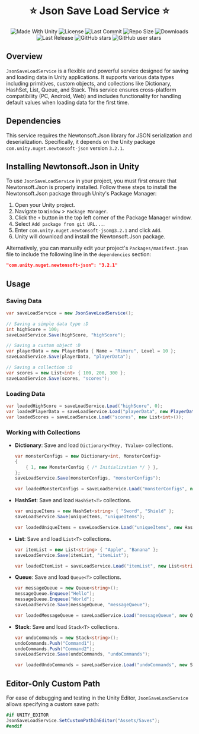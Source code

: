 <h1 align="center">⭐ Json Save Load Service ⭐</h1>
<p align="center">
  <a>
    <img alt="Made With Unity" src="https://img.shields.io/badge/made%20with-Unity-57b9d3.svg?logo=Unity">
  </a>
  <a>
    <img alt="License" src="https://img.shields.io/github/license/RimuruDev/Unity-JsonSaveLoadService?logo=github">
  </a>
  <a>
    <img alt="Last Commit" src="https://img.shields.io/github/last-commit/RimuruDev/Unity-JsonSaveLoadService?logo=Mapbox&color=orange">
  </a>
  <a>
    <img alt="Repo Size" src="https://img.shields.io/github/repo-size/RimuruDev/Unity-JsonSaveLoadService?logo=VirtualBox">
  </a>
  <a>
    <img alt="Downloads" src="https://img.shields.io/github/downloads/RimuruDev/Unity-JsonSaveLoadService/total?color=brightgreen">
  </a>
  <a>
    <img alt="Last Release" src="https://img.shields.io/github/v/release/RimuruDev/Unity-JsonSaveLoadService?include_prereleases&logo=Dropbox&color=yellow">
  </a>
  <a>
    <img alt="GitHub stars" src="https://img.shields.io/github/stars/RimuruDev/Unity-JsonSaveLoadService?branch=main&label=Stars&logo=GitHub&logoColor=ffffff&labelColor=282828&color=informational&style=flat">
  </a>
  <a>
    <img alt="GitHub user stars" src="https://img.shields.io/github/stars/RimuruDev?affiliations=OWNER&branch=main&label=User%20Stars&logo=GitHub&logoColor=ffffff&labelColor=282828&color=informational&style=flat">
  </a>
  <a>
    <img alt="" src="https://img.shields.io/github/watchers/RimuruDev/Unity-JsonSaveLoadService?style=flat">
  </a>
</p>


## Overview
`JsonSaveLoadService` is a flexible and powerful service designed for saving and loading data in Unity applications. It supports various data types including primitives, custom objects, and collections like Dictionary, HashSet, List, Queue, and Stack. This service ensures cross-platform compatibility (PC, Android, Web) and includes functionality for handling default values when loading data for the first time.

## Dependencies
This service requires the Newtonsoft.Json library for JSON serialization and deserialization. Specifically, it depends on the Unity package `com.unity.nuget.newtonsoft-json` version `3.2.1`.

## Installing Newtonsoft.Json in Unity
To use `JsonSaveLoadService` in your project, you must first ensure that Newtonsoft.Json is properly installed. Follow these steps to install the Newtonsoft.Json package through Unity's Package Manager:

1. Open your Unity project.
2. Navigate to `Window` > `Package Manager`.
3. Click the `+` button in the top left corner of the Package Manager window.
4. Select `Add package from git URL...`.
5. Enter `com.unity.nuget.newtonsoft-json@3.2.1` and click `Add`.
6. Unity will download and install the Newtonsoft.Json package.

Alternatively, you can manually edit your project's `Packages/manifest.json` file to include the following line in the `dependencies` section:

```json
"com.unity.nuget.newtonsoft-json": "3.2.1"
```

## Usage

### Saving Data
```csharp
var saveLoadService = new JsonSaveLoadService();

// Saving a simple data type :D
int highScore = 100;
saveLoadService.Save(highScore, "highScore");

// Saving a custom object :D
var playerData = new PlayerData { Name = "Rimuru", Level = 10 };
saveLoadService.Save(playerData, "playerData");

// Saving a collection :D
var scores = new List<int> { 100, 200, 300 };
saveLoadService.Save(scores, "scores");
```

### Loading Data
```csharp
var loadedHighScore = saveLoadService.Load("highScore", 0);
var loadedPlayerData = saveLoadService.Load("playerData", new PlayerData());
var loadedScores = saveLoadService.Load("scores", new List<int>());
```

### Working with Collections
- **Dictionary**: Save and load `Dictionary<TKey, TValue>` collections.
    ```csharp
    var monsterConfigs = new Dictionary<int, MonsterConfig>
    {
        { 1, new MonsterConfig { /* Initialization */ } },
    };
    saveLoadService.Save(monsterConfigs, "monsterConfigs");

    var loadedMonsterConfigs = saveLoadService.Load("monsterConfigs", new Dictionary<int, MonsterConfig>());
    ```

- **HashSet**: Save and load `HashSet<T>` collections.
    ```csharp
    var uniqueItems = new HashSet<string> { "Sword", "Shield" };
    saveLoadService.Save(uniqueItems, "uniqueItems");

    var loadedUniqueItems = saveLoadService.Load("uniqueItems", new HashSet<string>());
    ```

- **List**: Save and load `List<T>` collections.
    ```csharp
    var itemList = new List<string> { "Apple", "Banana" };
    saveLoadService.Save(itemList, "itemList");

    var loadedItemList = saveLoadService.Load("itemList", new List<string>());
    ```

- **Queue**: Save and load `Queue<T>` collections.
    ```csharp
    var messageQueue = new Queue<string>();
    messageQueue.Enqueue("Hello");
    messageQueue.Enqueue("World");
    saveLoadService.Save(messageQueue, "messageQueue");

    var loadedMessageQueue = saveLoadService.Load("messageQueue", new Queue<string>());
    ```

- **Stack**: Save and load `Stack<T>` collections.
    ```csharp
    var undoCommands = new Stack<string>();
    undoCommands.Push("Command1");
    undoCommands.Push("Command2");
    saveLoadService.Save(undoCommands, "undoCommands");

    var loadedUndoCommands = saveLoadService.Load("undoCommands", new Stack<string>());
    ```

## Editor-Only Custom Path
For ease of debugging and testing in the Unity Editor, `JsonSaveLoadService` allows specifying a custom save path:

```csharp
#if UNITY_EDITOR
JsonSaveLoadService.SetCustomPathInEditor("Assets/Saves");
#endif
```
